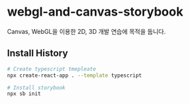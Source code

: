 # webgl-and-canvas-storybook

Canvas, WebGL을 이용한 2D, 3D 개발 연습에 목적을 둡니다.

## Install History

```bash
# Create typescript tmepleate
npx create-react-app . --template typescript

# Install storybook
npx sb init
```
